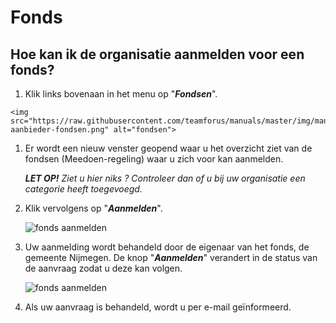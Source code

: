 # Fonds

## Hoe kan ik de organisatie aanmelden voor een fonds?


1.   Klik links bovenaan in het menu op "_**Fondsen**_".

    <img src="https://raw.githubusercontent.com/teamforus/manuals/master/img/manual-aanbieder-fondsen.png" alt="fondsen">

1.  Er wordt een nieuw venster geopend waar u het overzicht ziet van de fondsen (Meedoen-regeling) waar u zich voor kan aanmelden.

    **_LET OP!_** _Ziet u hier niks ? Controleer dan of u bij uw organisatie een categorie heeft toegevoegd._

1.  Klik vervolgens op "**_Aanmelden_**".

    <img src="https://raw.githubusercontent.com/teamforus/manuals/master/img/manual-aanbieder-fonds-aanmelden.png" alt="fonds aanmelden">

1.  Uw aanmelding wordt behandeld door de eigenaar van het fonds, de gemeente Nijmegen. De knop "**_Aanmelden_**" verandert in de status van de aanvraag zodat u deze kan volgen.

    <img src="https://raw.githubusercontent.com/teamforus/manuals/master/img/manual-aanbieder-fonds-aanmelden-wachten.png" alt="fonds aanmelden">

1.  Als uw aanvraag is behandeld, wordt u per e-mail geïnformeerd.
